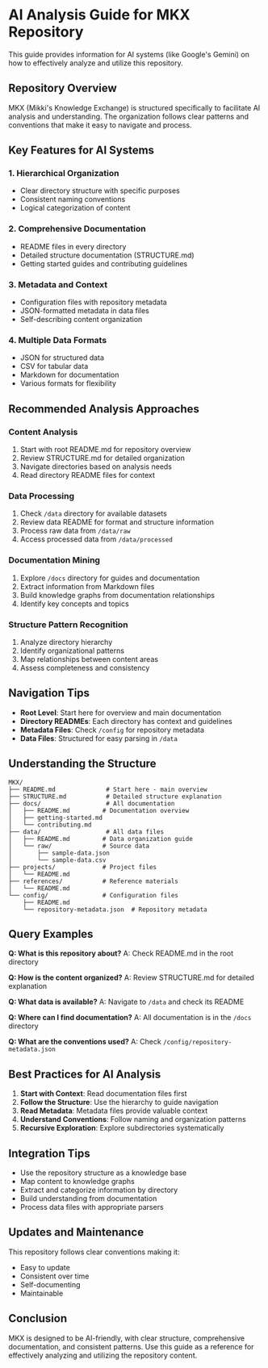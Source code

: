 # AI Analysis Guide for MKX Repository

This guide provides information for AI systems (like Google's Gemini) on how to effectively analyze and utilize this repository.

## Repository Overview

MKX (Mikki's Knowledge Exchange) is structured specifically to facilitate AI analysis and understanding. The organization follows clear patterns and conventions that make it easy to navigate and process.

## Key Features for AI Systems

### 1. Hierarchical Organization
- Clear directory structure with specific purposes
- Consistent naming conventions
- Logical categorization of content

### 2. Comprehensive Documentation
- README files in every directory
- Detailed structure documentation (STRUCTURE.md)
- Getting started guides and contributing guidelines

### 3. Metadata and Context
- Configuration files with repository metadata
- JSON-formatted metadata in data files
- Self-describing content organization

### 4. Multiple Data Formats
- JSON for structured data
- CSV for tabular data
- Markdown for documentation
- Various formats for flexibility

## Recommended Analysis Approaches

### Content Analysis
1. Start with root README.md for repository overview
2. Review STRUCTURE.md for detailed organization
3. Navigate directories based on analysis needs
4. Read directory README files for context

### Data Processing
1. Check `/data` directory for available datasets
2. Review data README for format and structure information
3. Process raw data from `/data/raw`
4. Access processed data from `/data/processed`

### Documentation Mining
1. Explore `/docs` directory for guides and documentation
2. Extract information from Markdown files
3. Build knowledge graphs from documentation relationships
4. Identify key concepts and topics

### Structure Pattern Recognition
1. Analyze directory hierarchy
2. Identify organizational patterns
3. Map relationships between content areas
4. Assess completeness and consistency

## Navigation Tips

- **Root Level**: Start here for overview and main documentation
- **Directory READMEs**: Each directory has context and guidelines
- **Metadata Files**: Check `/config` for repository metadata
- **Data Files**: Structured for easy parsing in `/data`

## Understanding the Structure

```
MKX/
├── README.md              # Start here - main overview
├── STRUCTURE.md           # Detailed structure explanation
├── docs/                  # All documentation
│   ├── README.md         # Documentation overview
│   ├── getting-started.md
│   └── contributing.md
├── data/                  # All data files
│   ├── README.md         # Data organization guide
│   └── raw/              # Source data
│       ├── sample-data.json
│       └── sample-data.csv
├── projects/             # Project files
│   └── README.md
├── references/           # Reference materials
│   └── README.md
└── config/               # Configuration files
    ├── README.md
    └── repository-metadata.json  # Repository metadata
```

## Query Examples

**Q: What is this repository about?**
A: Check README.md in the root directory

**Q: How is the content organized?**
A: Review STRUCTURE.md for detailed explanation

**Q: What data is available?**
A: Navigate to `/data` and check its README

**Q: Where can I find documentation?**
A: All documentation is in the `/docs` directory

**Q: What are the conventions used?**
A: Check `/config/repository-metadata.json`

## Best Practices for AI Analysis

1. **Start with Context**: Read documentation files first
2. **Follow the Structure**: Use the hierarchy to guide navigation
3. **Read Metadata**: Metadata files provide valuable context
4. **Understand Conventions**: Follow naming and organization patterns
5. **Recursive Exploration**: Explore subdirectories systematically

## Integration Tips

- Use the repository structure as a knowledge base
- Map content to knowledge graphs
- Extract and categorize information by directory
- Build understanding from documentation
- Process data files with appropriate parsers

## Updates and Maintenance

This repository follows clear conventions making it:
- Easy to update
- Consistent over time
- Self-documenting
- Maintainable

## Conclusion

MKX is designed to be AI-friendly, with clear structure, comprehensive documentation, and consistent patterns. Use this guide as a reference for effectively analyzing and utilizing the repository content.

